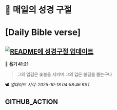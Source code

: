 # 🙏 매일의 성경 구절
# [Daily Bible verse]
## [![README에 성경구절 업데이트](https://github.com/DONGSUKA/first_test/actions/workflows/update-readme-bible.yml/badge.svg)](https://github.com/DONGSUKA/first_test/actions/workflows/update-readme-bible.yml)
<!-- START_BIBLE_VERSE -->
📖 **욥기 41:21**
> 그의 입김은 숯불을 지피며 그의 입은 불길을 뿜는구나

🕊️ _업데이트 시각: 2025-10-18 04:58:46 KST_
  <!-- END_BIBLE_VERSE -->
## GITHUB_ACTION
